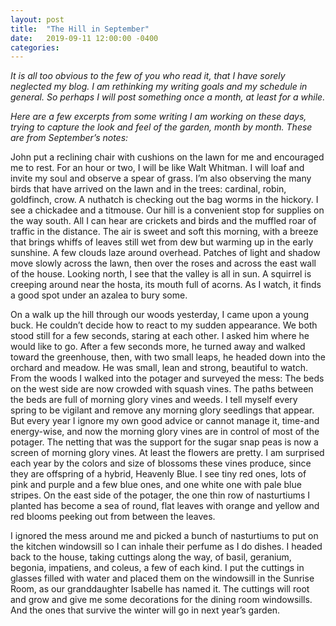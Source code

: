 ```yaml
---
layout: post
title:  "The Hill in September"
date:   2019-09-11 12:00:00 -0400
categories:
---
```

*It is all too obvious to the few of you who read it, that I have sorely neglected my blog. I am rethinking my writing goals and my schedule in general. So perhaps I will post something once a month, at least for a while.*

*Here are a few excerpts from some writing I am working on these days, trying to capture the look and feel of the garden, month by month. These are from September’s notes:*


John put a reclining chair with cushions on the lawn for me and encouraged me to rest. For an hour or two, I will be like Walt Whitman. I will loaf and invite my soul and observe a spear of grass. I’m also observing the many birds that have arrived on the lawn and in the trees: cardinal, robin, goldfinch, crow. A nuthatch is checking out the bag worms in the hickory. I see a chickadee and a titmouse. Our hill is a convenient stop for supplies on the way south. All I can hear are crickets and birds and the muffled roar of traffic in the distance. The air is sweet and soft this morning, with a breeze that brings whiffs of leaves still wet from dew but warming up in the early sunshine. A few clouds laze around overhead. Patches of light and shadow move slowly across the lawn, then over the roses and across the east wall of the house. Looking north, I see that the valley is all in sun. A squirrel is creeping around near the hosta, its mouth full of acorns. As I watch, it finds a good spot under an azalea to bury some.

On a walk up the hill through our woods yesterday, I came upon a young buck. He couldn’t decide how to react to my sudden appearance. We both stood still for a few seconds, staring at each other. I asked him where he would like to go. After a few seconds more, he turned away and walked toward the greenhouse, then, with two small leaps, he headed down into the orchard and meadow. He was small, lean and strong, beautiful to watch. From the woods I walked into the potager and surveyed the mess: The beds on the west side are now crowded with squash vines. The paths between the beds are full of morning glory vines and weeds. I tell myself every spring to be vigilant and remove any morning glory seedlings that appear. But every year I ignore my own good advice or cannot manage it, time-and energy-wise, and now the morning glory vines are in control of most of the potager. The netting that was the support for the sugar snap peas is now a screen of morning glory vines. At least the flowers are pretty. I am surprised each year by the colors and size of blossoms these vines produce, since they are offspring of a hybrid, Heavenly Blue. I see tiny red ones, lots of pink and purple and a few blue ones, and one white one with pale blue stripes. On the east side of the potager, the one thin row of nasturtiums I planted has become a sea of round, flat leaves with orange and yellow and red blooms peeking out from between the leaves.

I ignored the mess around me and picked a bunch of nasturtiums to put on the kitchen windowsill so I can inhale their perfume as I do dishes. I headed back to the house, taking cuttings along the way, of basil, geranium, begonia, impatiens, and coleus, a few of each kind. I put the cuttings in glasses filled with water and placed them on the windowsill in the Sunrise Room, as our granddaughter Isabelle has named it. The cuttings will root and grow and give me some decorations for the dining room windowsills. And the ones that survive the winter will go in next year’s garden.